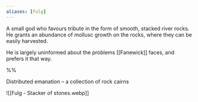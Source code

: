 ```yaml
---
aliases: [Fulg]
---
```

A small god who favours tribute in the form of smooth, stacked river rocks. He grants an abundance of mollusc growth on the rocks, where they can be easily harvested.

He is largely uninformed about the problems [[Fanewick]] faces, and prefers it that way.

%%

Distributed emanation – a collection of rock cairns

![[Fulg - Stacker of stones.webp]]

